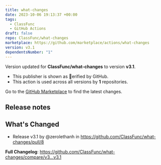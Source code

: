 ```yaml
---
title: what-changes
date: 2023-10-06 19:13:37 +00:00
tags:
  - ClassFunc
  - GitHub Actions
draft: false
repo: ClassFunc/what-changes
marketplace: https://github.com/marketplace/actions/what-changes
version: v3.1
dependentsNumber: "1"
---
```



Version updated for **ClassFunc/what-changes** to version **v3.1**.
- This publisher is shown as erified by GitHub.
- This action is used across all versions by **1** repositories.

Go to the [GitHub Marketplace](https://github.com/marketplace/actions/what-changes) to find the latest changes.

## Release notes

## What's Changed
* Release v3.1 by @zerolethanh in https://github.com/ClassFunc/what-changes/pull/8


**Full Changelog**: https://github.com/ClassFunc/what-changes/compare/v3...v3.1
